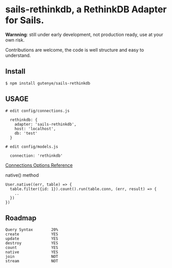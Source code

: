 sails-rethinkdb, a RethinkDB Adapter for Sails.
====================================

**Warnning**: still under early development, not production ready, use at your own risk.

Contributions are welcome, the code is well structure and easy to understand.

Install
-------

```
$ npm install gutenye/sails-rethinkdb
```

USAGE
-----

```
# edit config/connections.js

  rethinkdb: {
    adapter: 'sails-rethinkdb',
    host: 'localhost',
    db: 'test'
  }

# edit config/models.js

  connection: 'rethinkdb'
```

[Connections Options Reference](http://rethinkdb.com/api/javascript/connect)

native() method

```
User.native((err, table) => {
  table.filter({id: 1}).count().run(table.conn, (err, result) => {
    ..
  })
})
```

Roadmap
------

```
Query Syntax        20%
create              YES
update              YES
destroy             YES
count               YES
native              YES
join                NOT
stream              NOT
```
